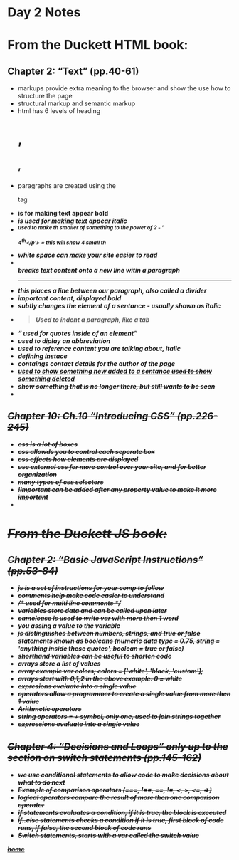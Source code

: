 # **Day 2 Notes**

# From the Duckett HTML book:

## Chapter 2: “Text” (pp.40-61)
- markups provide extra meaning to the browser and show the use how to structure the page
- structural markup and semantic markup
- html has 6 levels of heading <h1>, <h2>, <h3>
- paragraphs are created using the <p> tag 
- <b> is for making text appear bold
- <i> is used for making text appear italic
- <sup> used to make th smaller of something to the power of 2 - '<p>4<sup>th</sup></p'> = this will show 4 small th
- white space can make your site easier to read
- <br> breaks text content onto a new line witin a paragraph
- <hr /> this places a line between our paragraph, also called a divider
- <strong> important content, displayed bold
- <em> subtly changes the element of a sentance - usually shown as italic
- <blockquote> Used to indent a paragraph, like a tab
- <q> used for quotes inside of an element 
- <abbr> used to diplay an abbreviation
- <cite> used to reference content you are talking about, italic 
- <dfn> defining instace
- <address> contaings contact details for the author of the page
- <ins>used to show something new added to a sentance <del> used to show something deleted
- <s>show something that is no longer there, but still wants to be seen
- 
## Chapter 10: Ch.10 “Introducing CSS” (pp.226-245)
- css is a lot of boxes
- css allowds you to control each seperate box 
- css effects how elements are displayed
- use external css for more control over your site, and for better organization 
- many types of css selectors
- !important can be added after any property value to make it more important
- 
# From the Duckett JS book:

## Chapter 2: “Basic JavaScript Instructions” (pp.53-84)
- js is a set of instructions for your comp to follow
- comments help make code easier to understand
- /* used for multi line comments */
- variables store data and can be called upon later
- camelcase is used to write var with more then 1 word
- you assing a value to the variable
- js distinguishes between numbers, strings, and true or false statements known as booleans (numeric data type = 0.75, string = 'anything inside these quotes', boolean = true or false)
- shorthand variables can be useful to shorten code
- arrays store a list of values 
- array example 
    var colors; 
    colors = ['white', 'black, 'custom'];
- arrays start with 0,1,2 in the above example. 0 = white
- expresions evaluate into a single value
- operators allow a programmer to create a single value from more then 1 value
- Arithmetic operators 
- string operators = + symbol, only one, used to join strings together
- expressions evaluate into a single value

## Chapter 4: “Decisions and Loops” only up to the section on switch statements (pp.145-162)
- we use conditional statements to allow code to make decisions about what to do next
- Example of comparison operators (===, !==, ==, !=, <, >, <=, =>)
- logical operators compare the result of more then one comparison operator
- if statements evaluates a condition, if it is true, the block is executed
- if..else statements checks a condition if it is true, first block of code runs, if false, the second block of code runs
- Switch statements, starts with a var called the switch value





[home](/README.md)